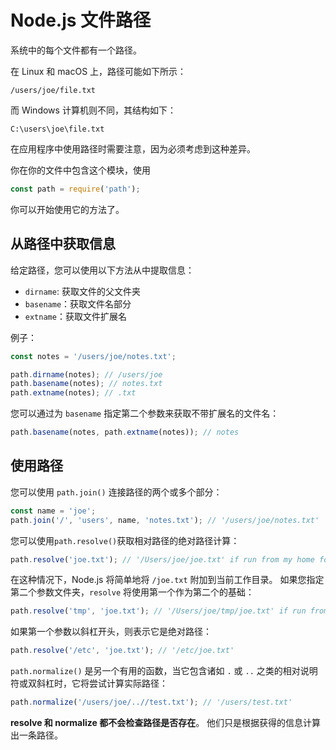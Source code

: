 # Node.js 文件路径

系统中的每个文件都有一个路径。

在 Linux 和 macOS 上，路径可能如下所示：

```
/users/joe/file.txt
```

而 Windows 计算机则不同，其结构如下：

```
C:\users\joe\file.txt
```

在应用程序中使用路径时需要注意，因为必须考虑到这种差异。

你在你的文件中包含这个模块，使用

```js
const path = require('path');
```

你可以开始使用它的方法了。

## 从路径中获取信息

给定路径，您可以使用以下方法从中提取信息：

- `dirname`: 获取文件的父文件夹
- `basename`：获取文件名部分
- `extname`：获取文件扩展名

例子：

```js
const notes = '/users/joe/notes.txt';

path.dirname(notes); // /users/joe
path.basename(notes); // notes.txt
path.extname(notes); // .txt
```

您可以通过为 `basename` 指定第二个参数来获取不带扩展名的文件名：

```js
path.basename(notes, path.extname(notes)); // notes
```

## 使用路径

您可以使用 `path.join()` 连接路径的两个或多个部分：

```js
const name = 'joe';
path.join('/', 'users', name, 'notes.txt'); // '/users/joe/notes.txt'
```

您可以使用`path.resolve()`获取相对路径的绝对路径计算：

```js
path.resolve('joe.txt'); // '/Users/joe/joe.txt' if run from my home folder
```

在这种情况下，Node.js 将简单地将 `/joe.txt` 附加到当前工作目录。 如果您指定第二个参数文件夹，`resolve` 将使用第一个作为第二个的基础：

```js
path.resolve('tmp', 'joe.txt'); // '/Users/joe/tmp/joe.txt' if run from my home folder
```

如果第一个参数以斜杠开头，则表示它是绝对路径：

```js
path.resolve('/etc', 'joe.txt'); // '/etc/joe.txt'
```

`path.normalize()` 是另一个有用的函数，当它包含诸如 `.` 或 `..` 之类的相对说明符或双斜杠时，它将尝试计算实际路径：

```js
path.normalize('/users/joe/..//test.txt'); // '/users/test.txt'
```

**resolve 和 normalize 都不会检查路径是否存在**。 他们只是根据获得的信息计算出一条路径。